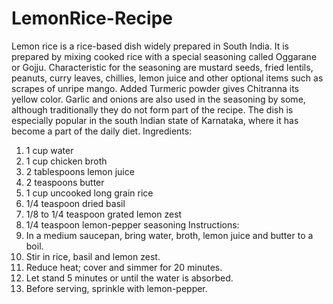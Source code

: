 # LemonRice-Recipe
Lemon rice is a rice-based dish widely prepared in South India. It is prepared by mixing cooked rice with a special seasoning called Oggarane or Gojju. Characteristic for the seasoning are mustard seeds, fried lentils, peanuts, curry leaves, chillies, lemon juice and other optional items such as scrapes of unripe mango. Added Turmeric powder gives Chitranna its yellow color. Garlic and onions are also used in the seasoning by some, although traditionally they do not form part of the recipe. The dish is especially popular in the south Indian state of Karnataka, where it has become a part of the daily diet.
Ingredients:
1. 1 cup water
2. 1 cup chicken broth
3. 2 tablespoons lemon juice
4. 2 teaspoons butter
5. 1 cup uncooked long grain rice
6. 1/4 teaspoon dried basil
7. 1/8 to 1/4 teaspoon grated lemon zest
8. 1/4 teaspoon lemon-pepper seasoning
Instructions:
1. In a medium saucepan, bring water, broth, lemon juice and butter to a boil.
2. Stir in rice, basil and lemon zest. 
3. Reduce heat; cover and simmer for 20 minutes. 
4. Let stand 5 minutes or until the water is absorbed.
5. Before serving, sprinkle with lemon-pepper.
